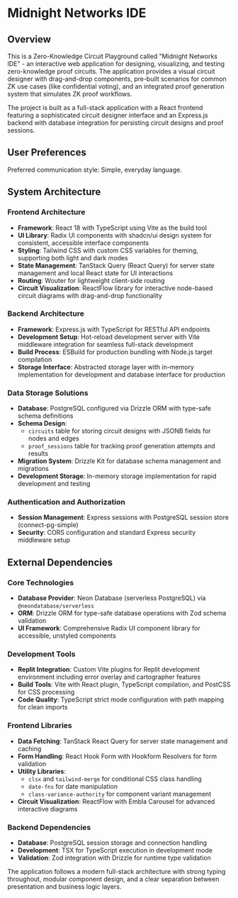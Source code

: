 # Midnight Networks IDE

## Overview

This is a Zero-Knowledge Circuit Playground called "Midnight Networks IDE" - an interactive web application for designing, visualizing, and testing zero-knowledge proof circuits. The application provides a visual circuit designer with drag-and-drop components, pre-built scenarios for common ZK use cases (like confidential voting), and an integrated proof generation system that simulates ZK proof workflows.

The project is built as a full-stack application with a React frontend featuring a sophisticated circuit designer interface and an Express.js backend with database integration for persisting circuit designs and proof sessions.

## User Preferences

Preferred communication style: Simple, everyday language.

## System Architecture

### Frontend Architecture
- **Framework**: React 18 with TypeScript using Vite as the build tool
- **UI Library**: Radix UI components with shadcn/ui design system for consistent, accessible interface components
- **Styling**: Tailwind CSS with custom CSS variables for theming, supporting both light and dark modes
- **State Management**: TanStack Query (React Query) for server state management and local React state for UI interactions
- **Routing**: Wouter for lightweight client-side routing
- **Circuit Visualization**: ReactFlow library for interactive node-based circuit diagrams with drag-and-drop functionality

### Backend Architecture
- **Framework**: Express.js with TypeScript for RESTful API endpoints
- **Development Setup**: Hot-reload development server with Vite middleware integration for seamless full-stack development
- **Build Process**: ESBuild for production bundling with Node.js target compilation
- **Storage Interface**: Abstracted storage layer with in-memory implementation for development and database interface for production

### Data Storage Solutions
- **Database**: PostgreSQL configured via Drizzle ORM with type-safe schema definitions
- **Schema Design**: 
  - `circuits` table for storing circuit designs with JSONB fields for nodes and edges
  - `proof_sessions` table for tracking proof generation attempts and results
- **Migration System**: Drizzle Kit for database schema management and migrations
- **Development Storage**: In-memory storage implementation for rapid development and testing

### Authentication and Authorization
- **Session Management**: Express sessions with PostgreSQL session store (connect-pg-simple)
- **Security**: CORS configuration and standard Express security middleware setup

## External Dependencies

### Core Technologies
- **Database Provider**: Neon Database (serverless PostgreSQL) via `@neondatabase/serverless`
- **ORM**: Drizzle ORM for type-safe database operations with Zod schema validation
- **UI Framework**: Comprehensive Radix UI component library for accessible, unstyled components

### Development Tools
- **Replit Integration**: Custom Vite plugins for Replit development environment including error overlay and cartographer features
- **Build Tools**: Vite with React plugin, TypeScript compilation, and PostCSS for CSS processing
- **Code Quality**: TypeScript strict mode configuration with path mapping for clean imports

### Frontend Libraries
- **Data Fetching**: TanStack React Query for server state management and caching
- **Form Handling**: React Hook Form with Hookform Resolvers for form validation
- **Utility Libraries**: 
  - `clsx` and `tailwind-merge` for conditional CSS class handling
  - `date-fns` for date manipulation
  - `class-variance-authority` for component variant management
- **Circuit Visualization**: ReactFlow with Embla Carousel for advanced interactive diagrams

### Backend Dependencies
- **Database**: PostgreSQL session storage and connection handling
- **Development**: TSX for TypeScript execution in development mode
- **Validation**: Zod integration with Drizzle for runtime type validation

The application follows a modern full-stack architecture with strong typing throughout, modular component design, and a clear separation between presentation and business logic layers.
